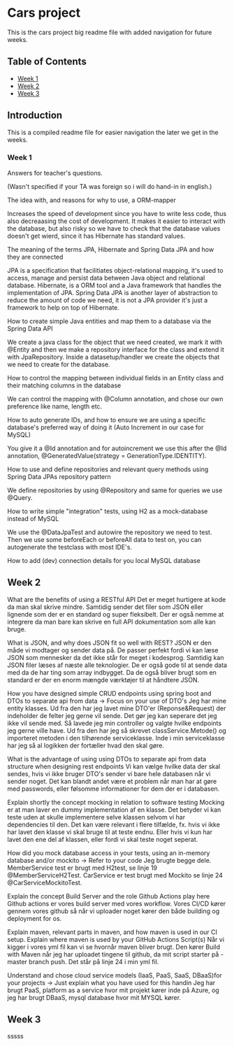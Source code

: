 # Cars project

This is the cars project big readme file with added navigation for future weeks.

## Table of Contents

- [Week 1](#week1)
- [Week 2](#week2)
- [Week 3](#week3)

## Introduction

This is a compiled readme file for easier navigation the later we get in the weeks.

### Week 1

Answers for teacher's questions.


(Wasn't specified if your TA was foreign so i will do hand-in in english.)

The idea with, and reasons for why to use, a ORM-mapper

   Increases the speed of development since you have to write less code, thus also decreaasing the cost of development. 
   It makes it easier to interact with the database, but also risky so we have to check that the database values doesn't get wierd, since it has Hibernate has standard values.
   
The meaning of the terms JPA, Hibernate and Spring Data JPA and how they are connected

   JPA is a specification that facilitiates object-relational mapping, it's used to access, manage and persist data between Java object and relational database.
   Hibernate, is a ORM tool and a Java framework that handles the implementation of JPA.
   Spring Data JPA is another layer of abstraction to reduce the amount of code we need, it is not a JPA provider it's just a framework to help on top of Hibernate.
   
How to create simple Java entities and map them to a database via the Spring Data API

   We create a java class for the object that we need created, we mark it with @Entity and then we make a repository interface for the class and extend it with JpaRepository.
   Inside a datasetup/handler we create the objects that we need to create for the database.
   
How to control the mapping between individual fields in an Entity class and their matching columns in the database

   We can control the mapping with @Column annotation, and chose our own preference like name, length etc.
   
How to auto generate IDs, and how to ensure we are using  a specific database's preferred way of doing it (Auto Increment in our case for  MySQL)

   You give it a @Id annotation and for autoincrement we use this after the @Id annotation, @GeneratedValue(strategy = GenerationType.IDENTITY).
   
How to use and define repositories and relevant query methods using Spring Data JPAs repository pattern

   We define repositories by using @Repository and same for queries we use @Query.
   
How to write simple "integration" tests, using H2 as a mock-database instead of MySQL

   We use the @DataJpaTest and autowire the repository we need to test. Then we use some beforeEach or beforeAll data to test on, you can autogenerate the testclass with most IDE's.
   
How to add (dev) connection details for you local MySQL database

## Week 2

What are the benefits of using a RESTful API Det er meget hurtigere at kode da man skal skrive mindre. Samtidig sender det filer som JSON eller lignende som der er en standard og super fleksibelt. Der er også nemme at integrere da man bare kan skrive en full API dokumentation som alle kan bruge.

What is JSON, and why does JSON fit so well with REST? JSON er den måde vi modtager og sender data på. De passer perfekt fordi vi kan læse JSON som mennesker da det ikke står for meget i kodesprog. Samtidig kan JSON filer læses af næste alle teknologier. De er også gode til at sende data med da de har ting som array indbygget. Da de også bliver brugt som en standard er der en enorm mængde værktøjer til at håndtere JSON.

How you have designed simple CRUD endpoints using spring boot and DTOs to separate api from data -> Focus on your use of DTO's Jeg har mine entity klasses. Ud fra den har jeg lavet mine DTO'er (Reponse&Request) der indeholder de felter jeg gerne vil sende. Det gør jeg kan seperare det jeg ikke vil sende med. Så lavede jeg min controller og valgte hvilke endpoints jeg gerne ville have. Ud fra den har jeg så skrevet classService.Metode() og importeret metoden i den tilhørende serviceklasse. Inde i min serviceklasse har jeg så al logikken der fortæller hvad den skal gøre.

What is the advantage of using using DTOs to separate api from data structure when designing rest endpoints Vi kan vælge hvilke data der skal sendes, hvis vi ikke bruger DTO's sender vi bare hele databasen når vi sender noget. Det kan blandt andet være et problem når man har at gøre med passwords, eller følsomme informationer for dem der er i databasen.

Explain shortly the concept mocking in relation to software testing Mocking er at man laver en dummy implementation af en klasse. Det betyder vi kan teste uden at skulle implementere selve klassen selvom vi har dependencies til den. Det kan være relevant i flere tilfælde, fx. hvis vi ikke har lavet den klasse vi skal bruge til at teste endnu. Eller hvis vi kun har lavet den ene del af klassen, eller fordi vi skal teste noget seperat.

How did you mock database access in your tests, using an in-memory database and/or mockito → Refer to your code Jeg brugte begge dele. MemberService test er brugt med H2test, se linje 19 @MemberServiceH2Test. CarService er test brugt med Mockito se linje 24 @CarServiceMockitoTest.

Explain the concept Build Server and the role Github Actions play here Github actions er vores build server med vores workflow. Vores CI/CD kører gennem vores github så når vi uploader noget kører den både building og deployment for os.

Explain maven, relevant parts in maven, and how maven is used in our CI setup. Explain where maven is used by your GitHub Actions Script(s) Når vi kigger i vores yml fil kan vi se hvornår maven bliver brugt. Den kører Build with Maven når jeg har uploadet tingene til github, da mit script starter på -master branch push. Det står på linje 24 i min yml fil.

Understand and chose cloud service models (IaaS, PaaS, SaaS, DBaaS)for your projects -> Just explain what you have used for this handin Jeg har brugt PaaS, platform as a service hvor mit projekt kører inde på Azure, og jeg har brugt DBaaS, mysql database hvor mit MYSQL kører.

## Week 3

sssss
